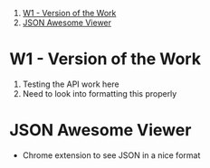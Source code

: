 
1. [W1 - Version of the Work](#w1---version-of-the-work)
2. [JSON Awesome Viewer](#json-awesome-viewer)


# W1 - Version of the Work 

1. Testing the API work here 
2. Need to look into formatting this properly

# JSON Awesome Viewer 
- Chrome extension to see JSON in a nice format